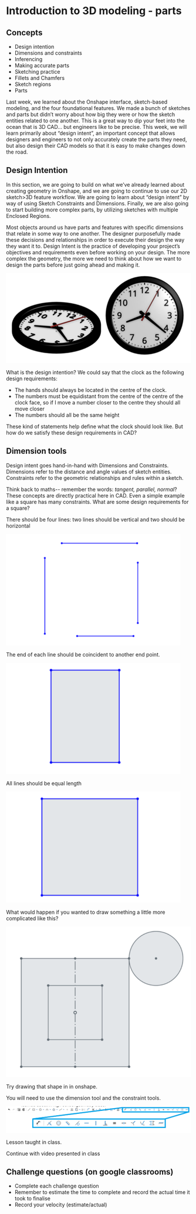 # Introduction to 3D modeling - parts 

## Concepts

* Design intention
* Dimensions and constraints
* Inferencing
* Making accurate parts
* Sketching practice
* Fillets and Chamfers
* Sketch regions
* Parts

Last week, we learned about the Onshape interface, sketch-based modeling, and the four
foundational features. We made a bunch of sketches and parts but didn’t worry about how big
they were or how the sketch entities related to one another. This is a great way to dip your feet
into the ocean that is 3D CAD... but engineers like to be precise. This week, we will learn
primarily about “design intent”, an important concept that allows designers and engineers to not
only accurately create the parts they need, but also design their CAD models so that it is easy to
make changes down the road.

## Design Intention

In this section, we are going to build on what we’ve already learned about creating geometry in
Onshape, and we are going to continue to use our 2D sketch>3D feature workflow. We are
going to learn about “design intent” by way of using Sketch Constraints and Dimensions.
Finally, we are also going to start building more complex parts, by utilizing sketches with
multiple Enclosed Regions.

Most objects around us have parts and features with specific dimensions that relate in some
way to one another. The designer purposefully made these decisions and relationships in order
to execute their design the way they want it to. Design Intent is the practice of developing your
project’s objectives and requirements even before working on your design. The more complex
the geometry, the more we need to think about how we want to design the parts before just
going ahead and making it.

![alt text](cad/onshape/images/image-23.png)

What is the design intention? We could say that the clock as the following design requirements: 

* The hands should always be located in the centre of the clock. 
* The numbers must be equidistant from the centre of the centre of the clock face, so if I move a number closer to the centre they should all move closer
* The numbers should all be the same height

These kind of statements help define what the clock should look like. But how do we satisfy these design requirements in CAD? 

## Dimension tools

Design intent goes hand-in-hand with Dimensions and Constraints. Dimensions refer to the
distance and angle values of sketch entities. Constraints refer to the geometric relationships and
rules within a sketch.

Think back to maths-- remember the words: *tangent, parallel, normal*? These concepts are directly 
practical here in CAD. Even a simple example like a square has many constraints. What are some design requirements for a square? 


There should be four lines: two lines should be vertical and two should be horizontal

![alt text](cad/onshape/images/image-24.png)

The end of each line should be coincident to another end point. 

![](cad/onshape/images/image-25.png)

All lines should be equal length

![alt text](cad/onshape/images/image-26.png)

What would happen if you wanted to draw something a little more complicated like this? 

![alt text](cad/onshape/images/image-27.png)

Try drawing that shape in in onshape. 

You will need to use the dimension tool and the constraint tools. 

![alt text](cad/onshape/images/image-28.png)

Lesson taught in class. 

Continue with video presented in class


## Challenge questions (on google classrooms)

* Complete each challenge question
* Remember to estimate the time to complete and record the actual time it took to finalise
* Record your velocity (estimate/actual)